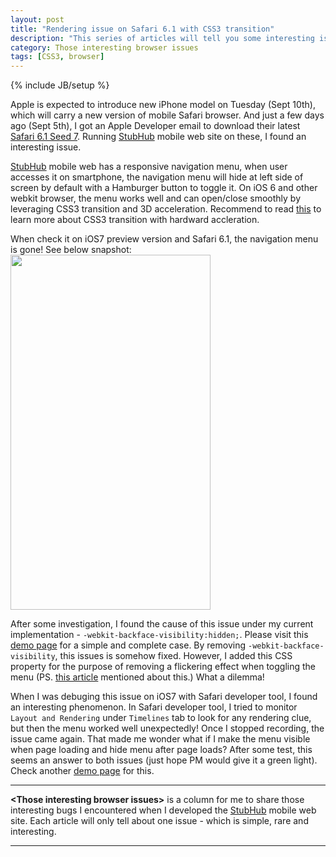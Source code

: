 ```yaml
---
layout: post
title: "Rendering issue on Safari 6.1 with CSS3 transition"
description: "This series of articles will tell you some interesting issue you may or may not know on modern web browsers."
category: Those interesting browser issues
tags: [CSS3, browser]
---
```

{% include JB/setup %}

Apple is expected to introduce new iPhone model on Tuesday (Sept 10th), which will carry a new version of mobile Safari browser. And just a few days ago (Sept 5th), I got an Apple Developer email to download their latest [Safari 6.1 Seed 7](https://developer.apple.com/downloads/index.action?name=Safari). Running [StubHub](https://m.stubhub.com) mobile web site on these, I found an interesting issue.

[StubHub](https://m.stubhub.com) mobile web has a responsive navigation menu, when user accesses it on smartphone, the navigation menu will hide at left side of screen by default with a Hamburger button to toggle it. On iOS 6 and other webkit browser, the menu works well and can open/close smoothly by leveraging CSS3 transition and 3D acceleration. Recommend to read [this](http://blog.teamtreehouse.com/increase-your-sites-performance-with-hardware-accelerated-css) to learn more about CSS3 transition with hardward accleration.

When check it on iOS7 preview version and Safari 6.1, the navigation menu is gone! See below snapshot:
<image src="/assets/images/iOS7_navi_issue.png" width="320" height="568" />

After some investigation, I found the cause of this issue under my current implementation - `-webkit-backface-visibility:hidden;`. Please visit this [demo page](http://cdpn.io/oInqL) for a simple and complete case. By removing `-webkit-backface-visibility`, this issues is somehow fixed. However, I added this CSS property for the purpose of removing a flickering effect when toggling the menu (PS. [this article](http://blog.teamtreehouse.com/increase-your-sites-performance-with-hardware-accelerated-css) mentioned about this.) What a dilemma!

When I was debuging this issue on iOS7 with Safari developer tool, I found an interesting phenomenon. In Safari developer tool, I tried to monitor `Layout and Rendering` under `Timelines` tab to look for any rendering clue, but then the menu worked well unexpectedly! Once I stopped recording, the issue came again. That made me wonder what if I make the menu visible when page loading and hide menu after page loads? After some test, this seems an answer to  both issues (just hope PM would give it a green light). Check another [demo page](http://cdpn.io/iJncf) for this.

---
**&lt;Those interesting browser issues&gt;** is a column for me to share those interesting bugs I encountered when I developed the [StubHub](https://m.stubhub.com) mobile web site. Each article will only tell about one issue - which is simple, rare and interesting.

---
